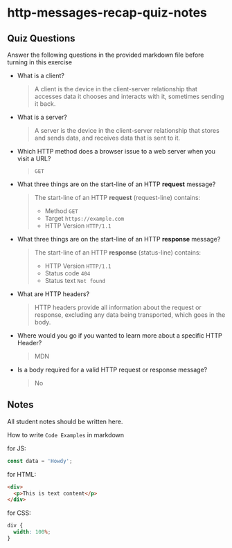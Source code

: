 # http-messages-recap-quiz-notes

## Quiz Questions

Answer the following questions in the provided markdown file before turning in this exercise

- What is a client?

  > A client is the device in the client-server relationship that accesses data it chooses and interacts with it, sometimes sending it back.

- What is a server?

  > A server is the device in the client-server relationship that stores and sends data, and receives data that is sent to it.

- Which HTTP method does a browser issue to a web server when you visit a URL?

  > `GET`

- What three things are on the start-line of an HTTP **request** message?

  > The start-line of an HTTP **request** (request-line) contains:
  >
  > - Method `GET`
  > - Target `https://example.com`
  > - HTTP Version `HTTP/1.1`

- What three things are on the start-line of an HTTP **response** message?

  > The start-line of an HTTP **response** (status-line) contains:
  >
  > - HTTP Version `HTTP/1.1`
  > - Status code `404`
  > - Status text `Not found`

- What are HTTP headers?

  > HTTP headers provide all information about the request or response, excluding any data being transported, which goes in the body.

- Where would you go if you wanted to learn more about a specific HTTP Header?

  > MDN

- Is a body required for a valid HTTP request or response message?

  > No

## Notes

All student notes should be written here.

How to write `Code Examples` in markdown

for JS:

```javascript
const data = 'Howdy';
```

for HTML:

```html
<div>
  <p>This is text content</p>
</div>
```

for CSS:

```css
div {
  width: 100%;
}
```
